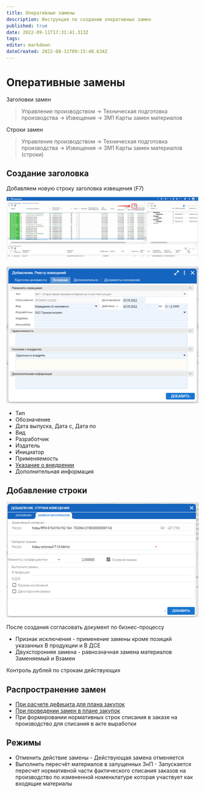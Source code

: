 ```yaml
---
title: Оперативные замены
description: Инструкция по созданию оперативных замен
published: true
date: 2022-09-11T17:31:41.313Z
tags: 
editor: markdown
dateCreated: 2022-08-31T09:15:40.634Z
---
```


# Оперативные замены

Заголовки замен

>Управление производством → Техническая подготовка производства → Извещения → ЗМ1 Карты замен материалов

Строки замен

>Управление производством → Техническая подготовка производства → Извещения → ЗМ1 Карты замен материалов (строки)

## Создание заголовка

Добавляем новую строку заголовка извещения (F7)

![](<../..//assets/image (99).png>)

![](<../..//assets/image (1015).png>)

* Тип
* Обозначение
* Дата выпуска, Дата с, Дата по
* Вид
* Разработчик
* Издатель
* Инициатор
* Применяемость
* [Указание о внедрении](../../upravlenie-mdm/prostye-spravochniki/tiv.md)
* Дополнительная информация

## Добавление строки

![](<../..//assets/image (227).png>)

После создания согласовать документ по бизнес-процессу

* Признак исключения - применение замены кроме позиций указанных В продукции и В ДСЕ
* Двухсторонняя замена - равнозначная замена материалов Заменяемый и Взамен

Контроль дублей по строкам действующих&#x20;

## Распространение замен

* [При расчете дефицита для плана закупок](../../upravlenie-zakupkami/planirovanie-zakupok/raschet-deficita.md)
* [При проведении замен в плане закупок](../../upravlenie-zakupkami/planirovanie-zakupok/zameny-v-plane-zakupok.md)
* При формировании нормативных строк списания в заказе на производство для списания в акте выработки

## Режимы

* Отменить действие замены - Действующая замена отменяется
* Выполнить пересчёт материалов в запущенных ЗнП - Запускается пересчет нормативной части фактического списания заказов на производство по измененной номенклатуре которая участвует как входящие материалы
